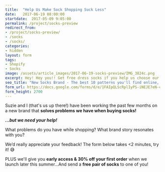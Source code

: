 ```yaml
---
title:  "Help Us Make Sock Shopping Suck Less"
date:   2017-06-19 08:00:00
startdate:  2017-05-09 9:05:00
permalink: /project/socks-preview
redirect_from:
- /project/socks-preview/
- /socks
- /socks/
categories:
- hidden
layout: form
tags:
- Shopify
- Socks
image: /assets/article_images/2017-06-19-socks-preview/IMG_3824c.png
excerpt: Hey! Hey you!! Get free dress socks if you help us choose our new logo!
seo_title: "New Socks Brand - The best 10 patterns you'll find online, new every month. | Andrew Paradi"
form_url: https://docs.google.com/forms/d/e/1FAIpQLScRplIyPS-iNEJE7eN-ctm-UlG_A2wEhIaLxiVZJDZPRr_4CQ/viewform?embedded=true
form_height: 2700
---
```

Suzie and I (that's us up there!) have been working the past few months on a new brand that **solves problems we have when buying socks!**

***...but we need your help!***

What problems do you have while shopping? What brand story resonates with you?

We’d really appreciate your feedback! The form below takes <2 minutes, try it! 😅

PLUS we'll give you **early access & 30% off your first order** when we launch later this summer...And send a **free pair of socks** to one of you!

